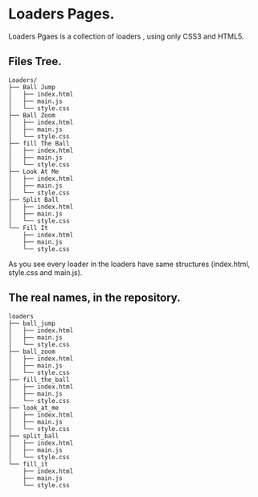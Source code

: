 # Loaders Pages.
Loaders Pgaes is a collection of loaders , using only CSS3 and HTML5.

## Files Tree.

    Loaders/
    ├── Ball Jump
    │   ├── index.html
    │   ├── main.js
    │   └── style.css
    ├── Ball Zoom
    │   ├── index.html
    │   ├── main.js
    │   └── style.css
    ├── fill The Ball
    │   ├── index.html
    │   ├── main.js
    │   └── style.css
    ├── Look At Me
    │   ├── index.html
    │   ├── main.js
    │   └── style.css
    ├── Split Ball
    │   ├── index.html
    │   ├── main.js
    │   └── style.css
    └── Fill It
        ├── index.html
        ├── main.js
        └── style.css

As you see every loader in the loaders have same structures (index.html, style.css and main.js).

## The real names, in the repository.

    loaders
    ├── ball_jump
    │   ├── index.html
    │   ├── main.js
    │   └── style.css
    ├── ball_zoom
    │   ├── index.html
    │   ├── main.js
    │   └── style.css
    ├── fill_the_ball
    │   ├── index.html
    │   ├── main.js
    │   └── style.css
    ├── look_at_me
    │   ├── index.html
    │   ├── main.js
    │   └── style.css
    ├── split_ball
    │   ├── index.html
    │   ├── main.js
    │   └── style.css
    └── fill_it
        ├── index.html
        ├── main.js
        └── style.css
